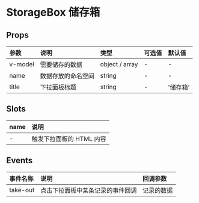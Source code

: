 # StorageBox 储存箱 <sup class="pro-badge" />

## Props

| 参数    | 说明               | 类型           | 可选值 | 默认值   |
| :------ | :----------------- | :------------- | :----- | :------- |
| v-model | 需要储存的数据     | object / array | -      | -        |
| name    | 数据存放的命名空间 | string         | -      | -        |
| title   | 下拉面板标题       | string         | -      | '储存箱' |

## Slots

| name | 说明                     |
| :--- | :----------------------- |
| -    | 触发下拉面板的 HTML 内容 |

## Events

| 事件名称 | 说明                             | 回调参数   |
| :------- | :------------------------------- | :--------- |
| take-out | 点击下拉面板中某条记录的事件回调 | 记录的数据 |